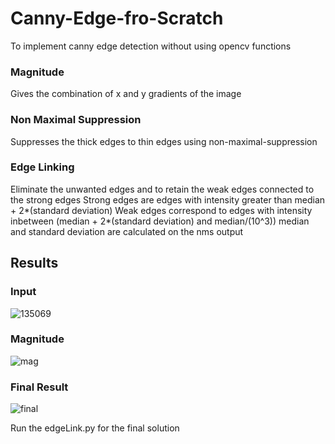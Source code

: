 # Canny-Edge-fro-Scratch
To implement canny edge detection without using opencv functions

### Magnitude
Gives the combination of x and y gradients of the image
### Non Maximal Suppression
Suppresses the thick edges to thin edges using non-maximal-suppression
### Edge Linking
Eliminate the unwanted edges and to retain the weak edges connected to the strong edges
Strong edges are edges with intensity greater than median + 2*(standard deviation)
Weak edges correspond to edges with intensity inbetween  (median + 2*(standard deviation) and median/(10^3))
median and standard deviation are calculated on the nms output

## Results
### Input
![135069](https://user-images.githubusercontent.com/41950483/46907816-68273500-cee6-11e8-91b0-3a6c50133e4b.jpg)
### Magnitude
![mag](https://user-images.githubusercontent.com/41950483/46907822-7bd29b80-cee6-11e8-8465-bd71c605744c.png)
### Final Result
![final](https://user-images.githubusercontent.com/41950483/46907826-855c0380-cee6-11e8-992f-645dd99dba6d.png)

Run the edgeLink.py for the final solution

